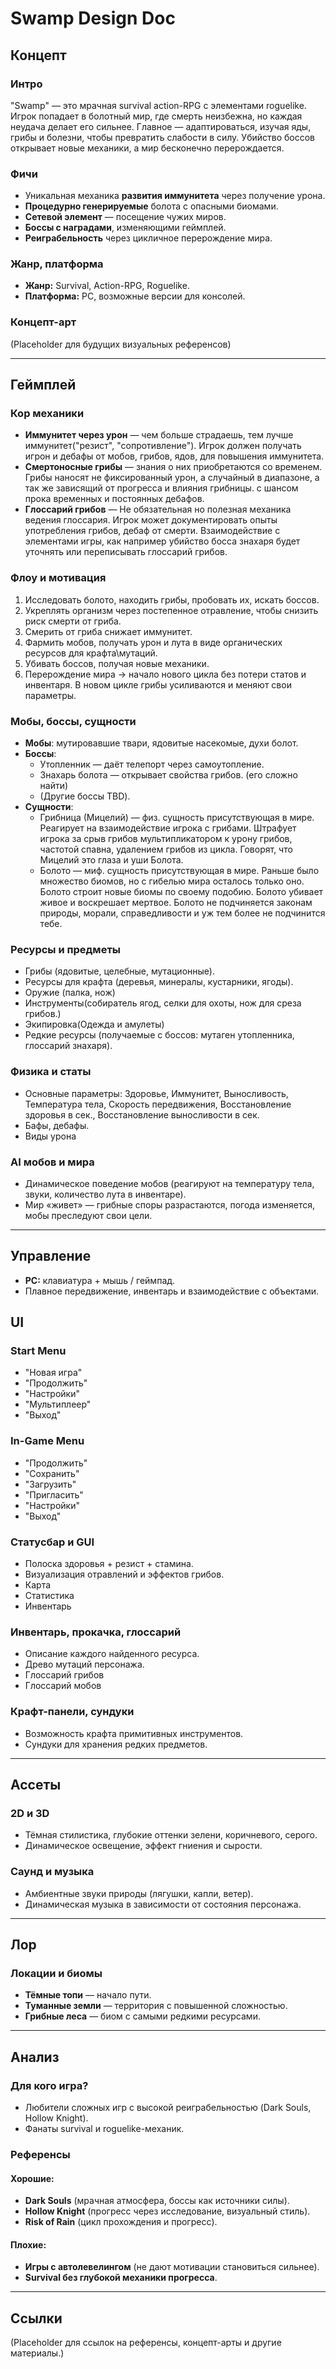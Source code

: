 # **Swamp Design Doc**

## **Концепт**

### **Интро**
"Swamp" — это мрачная survival action-RPG с элементами roguelike. Игрок попадает в болотный мир, где смерть неизбежна, но каждая неудача делает его сильнее. Главное — адаптироваться, изучая яды, грибы и болезни, чтобы превратить слабости в силу. Убийство боссов открывает новые механики, а мир бесконечно перерождается.

### **Фичи**
- Уникальная механика **развития иммунитета** через получение урона.
- **Процедурно генерируемые** болота с опасными биомами.
- **Сетевой элемент** — посещение чужих миров.
- **Боссы с наградами**, изменяющими геймплей.
- **Реиграбельность** через цикличное перерождение мира.

### **Жанр, платформа**
- **Жанр:** Survival, Action-RPG, Roguelike.
- **Платформа:** PC, возможные версии для консолей.

### **Концепт-арт**
(Placeholder для будущих визуальных референсов)

---



## **Геймплей**

### **Кор механики**
- **Иммунитет через урон** — чем больше страдаешь, тем лучше иммунитет("резист", "сопротивление"). Игрок должен получать игрон и дебафы от мобов, грибов, ядов, для повышения иммунитета.
- **Смертоносные грибы** — знания о них приобретаются со временем. Грибы наносят не фиксированный урон, а случайный в диапазоне, а так же зависящий от прогресса и влияния грибницы. с шансом прока временных и постоянных дебафов. 
- **Глоссарий грибов** — Не обязательная но полезная механика ведения глоссария. Игрок может документировать опыты употребления грибов, дебаф от смерти. Взаимодействие с элементами игры, как например убийство босса знахаря будет уточнять или переписывать глоссарий грибов. 

### **Флоу и мотивация**
1. Исследовать болото, находить грибы, пробовать их, искать боссов.
2. Укреплять организм через постепенное отравление, чтобы снизить риск смерти от гриба.
3. Смерить от гриба снижает иммунитет.
4. Фармить мобов, получать урон и лута в виде органических ресурсов для крафта\мутаций.
5. Убивать боссов, получая новые механики.
6. Перерождение мира → начало нового цикла без потери статов и инвентаря. В новом цикле грибы усиливаются и меняют свои параметры.

### **Мобы, боссы, сущности**
- **Мобы**: мутировавшие твари, ядовитые насекомые, духи болот.
- **Боссы**:
  - Утопленник — даёт телепорт через самоутопление.
  - Знахарь болота — открывает свойства грибов. (его сложно найти)
  - (Другие боссы TBD). 
- **Сущности**:
  - Грибница (Мицелий) — физ. сущность присутствующая в мире. Реагирует на взаимодействие игрока с грибами. Штрафует игрока за срыв грибов мультипликатором к урону грибов, частотой спавна, удалением грибов из цикла. Говорят, что Мицелий это глаза и уши Болота. 
  - Болото — миф. сущность присутствующая в мире. Раньше было множество биомов, но с гибелью мира осталось только оно. Болото строит новые биомы по своему подобию. Болото убивает живое и воскрешает мертвое. Болото не подчиняется законам природы, морали, справедливости и уж тем более не подчинится тебе. 

### **Ресурсы и предметы**
- Грибы (ядовитые, целебные, мутационные).
- Ресурсы для крафта (деревья, минералы, кустарники, ягоды).
- Оружие (палка, нож)
- Инструменты(собиратель ягод, селки для охоты, нож для среза грибов.)
- Экипировка(Одежда и амулеты)
- Редкие ресурсы (получаемые с боссов: мутаген утопленника, глоссарий знахаря).

### **Физика и статы**
- Основные параметры: Здоровье, Иммунитет, Выносливость, Температура тела, Скорость передвижения, Восстановление здоровья в сек., Восстановление выносливости в сек. 
- Бафы, дебафы. 
- Виды урона

### **AI мобов и мира**
- Динамическое поведение мобов (реагируют на температуру тела, звуки, количество лута в инвентаре).
- Мир «живет» — грибные споры разрастаются, погода изменяется, мобы преследуют свои цели.

---



## **Управление**
- **PC:** клавиатура + мышь / геймпад.
- Плавное передвижение, инвентарь и взаимодействие с объектами.



## **UI**

### **Start Menu**
- "Новая игра"
- "Продолжить"
- "Настройки"
- "Мультиплеер"
- "Выход"

### **In-Game Menu**
- "Продолжить"
- "Сохранить"
- "Загрузить"
- "Пригласить"
- "Настройки"
- "Выход"

### **Статусбар и GUI**
- Полоска здоровья + резист + стамина.
- Визуализация отравлений и эффектов грибов.
- Карта
- Статистика
- Инвентарь

### **Инвентарь, прокачка, глоссарий**
- Описание каждого найденного ресурса.
- Древо мутаций персонажа.
- Глоссарий грибов
- Глоссарий мобов

### **Крафт-панели, сундуки**
- Возможность крафта примитивных инструментов.
- Сундуки для хранения редких предметов.

---



## **Ассеты**

### **2D и 3D**
- Тёмная стилистика, глубокие оттенки зелени, коричневого, серого.
- Динамическое освещение, эффект гниения и сырости.

### **Саунд и музыка**
- Амбиентные звуки природы (лягушки, капли, ветер).
- Динамическая музыка в зависимости от состояния персонажа.

---



## **Лор**

### **Локации и биомы**
- **Тёмные топи** — начало пути.
- **Туманные земли** — территория с повышенной сложностью.
- **Грибные леса** — биом с самыми редкими ресурсами.

---



## **Анализ**

### **Для кого игра?**
- Любители сложных игр с высокой реиграбельностью (Dark Souls, Hollow Knight).
- Фанаты survival и roguelike-механик.

### **Референсы**
#### **Хорошие:**
- **Dark Souls** (мрачная атмосфера, боссы как источники силы).
- **Hollow Knight** (прогресс через исследование, визуальный стиль).
- **Risk of Rain** (цикл прохождения и прогресс).

#### **Плохие:**
- **Игры с автолевелингом** (не дают мотивации становиться сильнее).
- **Survival без глубокой механики прогресса**.

---


## **Ссылки**
(Placeholder для ссылок на референсы, концепт-арты и другие материалы.)

